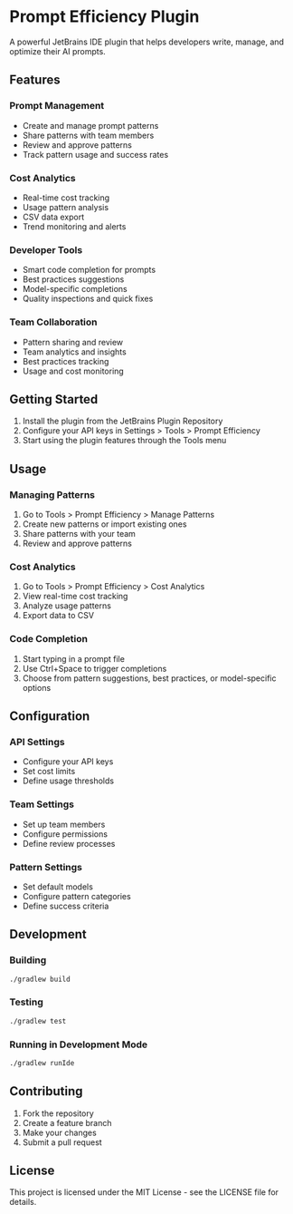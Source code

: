 # Prompt Efficiency Plugin

A powerful JetBrains IDE plugin that helps developers write, manage, and optimize their AI prompts.

## Features

### Prompt Management
- Create and manage prompt patterns
- Share patterns with team members
- Review and approve patterns
- Track pattern usage and success rates

### Cost Analytics
- Real-time cost tracking
- Usage pattern analysis
- CSV data export
- Trend monitoring and alerts

### Developer Tools
- Smart code completion for prompts
- Best practices suggestions
- Model-specific completions
- Quality inspections and quick fixes

### Team Collaboration
- Pattern sharing and review
- Team analytics and insights
- Best practices tracking
- Usage and cost monitoring

## Getting Started

1. Install the plugin from the JetBrains Plugin Repository
2. Configure your API keys in Settings > Tools > Prompt Efficiency
3. Start using the plugin features through the Tools menu

## Usage

### Managing Patterns
1. Go to Tools > Prompt Efficiency > Manage Patterns
2. Create new patterns or import existing ones
3. Share patterns with your team
4. Review and approve patterns

### Cost Analytics
1. Go to Tools > Prompt Efficiency > Cost Analytics
2. View real-time cost tracking
3. Analyze usage patterns
4. Export data to CSV

### Code Completion
1. Start typing in a prompt file
2. Use Ctrl+Space to trigger completions
3. Choose from pattern suggestions, best practices, or model-specific options

## Configuration

### API Settings
- Configure your API keys
- Set cost limits
- Define usage thresholds

### Team Settings
- Set up team members
- Configure permissions
- Define review processes

### Pattern Settings
- Set default models
- Configure pattern categories
- Define success criteria

## Development

### Building
```bash
./gradlew build
```

### Testing
```bash
./gradlew test
```

### Running in Development Mode
```bash
./gradlew runIde
```

## Contributing

1. Fork the repository
2. Create a feature branch
3. Make your changes
4. Submit a pull request

## License

This project is licensed under the MIT License - see the LICENSE file for details. 